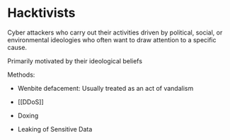 # Hacktivists

Cyber attackers who carry out their activities driven by political, social, or environmental ideologies who often want to draw attention to a specific cause.

Primarily motivated by their ideological beliefs

Methods:

- Wenbite defacement: Usually treated as an act of vandalism

- [[DDoS]]

- Doxing

- Leaking of Sensitive Data
